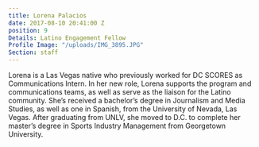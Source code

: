 ```yaml
---
title: Lorena Palacios
date: 2017-08-10 20:41:00 Z
position: 9
Details: Latino Engagement Fellow
Profile Image: "/uploads/IMG_3895.JPG"
Section: staff
---
```


Lorena is a Las Vegas native who previously worked for DC SCORES as Communications Intern. In her new role, Lorena supports the program and communications teams, as well as serve as the liaison for the Latino community. She’s received a bachelor’s degree in Journalism and Media Studies, as well as one in Spanish, from the University of Nevada, Las Vegas. After graduating from UNLV, she moved to D.C. to complete her master’s degree in Sports Industry Management from Georgetown University.